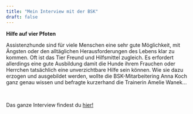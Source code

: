 ```yaml
---
title: "Mein Interview mit der BSK"
draft: false
---
```


**Hilfe auf vier Pfoten**
<br>

Assistenzhunde sind für viele Menschen eine sehr gute Möglichkeit, 
mit Ängsten oder den alltäglichen Herausforderungen des Lebens klar zu kommen.
Oft ist das Tier Freund und Hilfsmittel zugleich. Es erfordert allerdings eine gute Ausbildung damit die Hunde ihrem 
Frauchen oder Herrchen tatsächlich eine unverzichtbare Hilfe sein können. Wie sie dazu erzogen und ausgebildet werden,
wollte die BSK-Mitarbeitering Anna Koch ganz genau wissen und befragte kurzerhand die Trainerin Amelie Wanek...

<br>

Das ganze Interview findest du [hier!](/files/Interview_BSK_Zusammenfassung.pdf)

